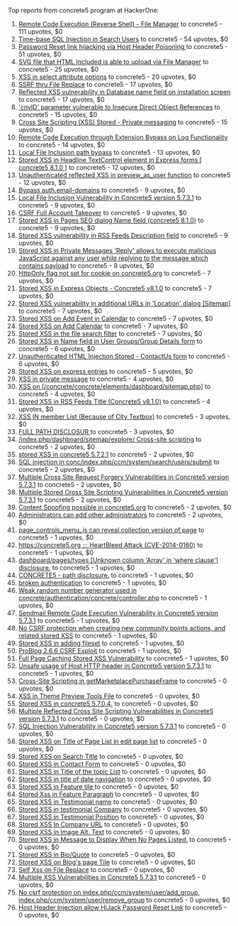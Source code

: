 Top reports from concrete5 program at HackerOne:

1. [Remote Code Execution (Reverse Shell) - File Manager](https://hackerone.com/reports/768322) to concrete5 - 111 upvotes, $0
2. [Time-base SQL Injection in Search Users](https://hackerone.com/reports/876800) to concrete5 - 54 upvotes, $0
3. [Password Reset link hijacking via Host Header Poisoning ](https://hackerone.com/reports/226659) to concrete5 - 51 upvotes, $0
4. [SVG file that HTML Included is able to upload via File Manager](https://hackerone.com/reports/437863) to concrete5 - 25 upvotes, $0
5. [XSS in select attribute options](https://hackerone.com/reports/753567) to concrete5 - 20 upvotes, $0
6. [SSRF thru File Replace](https://hackerone.com/reports/243865) to concrete5 - 17 upvotes, $0
7. [Reflected XSS vulnerability in Database name field on installation screen](https://hackerone.com/reports/289330) to concrete5 - 17 upvotes, $0
8. ['cnvID' parameter vulnerable to Insecure Direct Object References](https://hackerone.com/reports/265284) to concrete5 - 15 upvotes, $0
9. [Cross Site Scripting (XSS) Stored - Private messaging](https://hackerone.com/reports/768313) to concrete5 - 15 upvotes, $0
10. [Remote Code Execution through Extension Bypass on Log Functionality](https://hackerone.com/reports/841947) to concrete5 - 14 upvotes, $0
11. [Local File Inclusion path bypass](https://hackerone.com/reports/147570) to concrete5 - 13 upvotes, $0
12. [Stored XSS in Headline TextControl element in Express forms [ concrete5 8.1.0 ]](https://hackerone.com/reports/230278) to concrete5 - 12 upvotes, $0
13. [Unauthenticated reflected XSS in preview_as_user function](https://hackerone.com/reports/643442) to concrete5 - 12 upvotes, $0
14. [Bypass auth.email-domains](https://hackerone.com/reports/4795) to concrete5 - 9 upvotes, $0
15. [Local File Inclusion Vulnerability in Concrete5 version 5.7.3.1](https://hackerone.com/reports/59665) to concrete5 - 9 upvotes, $0
16. [CSRF Full Account Takeover](https://hackerone.com/reports/152052) to concrete5 - 9 upvotes, $0
17. [Stored XSS in Pages SEO dialog Name field (concrete5 8.1.0)](https://hackerone.com/reports/230029) to concrete5 - 9 upvotes, $0
18. [Stored XSS vulnerability in RSS Feeds Description field](https://hackerone.com/reports/248133) to concrete5 - 9 upvotes, $0
19. [Stored XSS in Private Messages 'Reply' allows to execute malicious JavaScript against any user while replying to the message which contains payload](https://hackerone.com/reports/247517) to concrete5 - 8 upvotes, $0
20. [HttpOnly flag not set for cookie on concrete5.org](https://hackerone.com/reports/4792) to concrete5 - 7 upvotes, $0
21. [Stored XSS in Express Objects - Concrete5 v8.1.0](https://hackerone.com/reports/221325) to concrete5 - 7 upvotes, $0
22. [Stored XSS vulnerability in additional URLs in 'Location' dialog [Sitemap]](https://hackerone.com/reports/251358) to concrete5 - 7 upvotes, $0
23. [Stored XSS on Add Event in Calendar](https://hackerone.com/reports/300532) to concrete5 - 7 upvotes, $0
24. [Stored XSS on Add Calendar](https://hackerone.com/reports/300571) to concrete5 - 7 upvotes, $0
25. [Stored XSS in the file search filter](https://hackerone.com/reports/873584) to concrete5 - 7 upvotes, $0
26. [Stored XSS in Name field in User Groups/Group Details form](https://hackerone.com/reports/247521) to concrete5 - 6 upvotes, $0
27. [Unauthenticated HTML Injection Stored - ContactUs form](https://hackerone.com/reports/768327) to concrete5 - 6 upvotes, $0
28. [Stored XSS on express entries](https://hackerone.com/reports/873474) to concrete5 - 5 upvotes, $0
29. [XSS in private message](https://hackerone.com/reports/4826) to concrete5 - 4 upvotes, $0
30. [XSS on [/concrete/concrete/elements/dashboard/sitemap.php]](https://hackerone.com/reports/6853) to concrete5 - 4 upvotes, $0
31. [Stored XSS in RSS Feeds Title (Concrete5 v8.1.0)](https://hackerone.com/reports/221380) to concrete5 - 4 upvotes, $0
32. [XSS IN member List (Because of City Textbox)](https://hackerone.com/reports/4839) to concrete5 - 3 upvotes, $0
33. [FULL PATH DISCLOSUR ](https://hackerone.com/reports/7736) to concrete5 - 3 upvotes, $0
34. [/index.php/dashboard/sitemap/explore/ Cross-site scripting](https://hackerone.com/reports/4808) to concrete5 - 2 upvotes, $0
35. [stored XSS in concrete5 5.7.2.1](https://hackerone.com/reports/38890) to concrete5 - 2 upvotes, $0
36. [SQL injection in conc/index.php/ccm/system/search/users/submit](https://hackerone.com/reports/38778) to concrete5 - 2 upvotes, $0
37. [Multiple Cross Site Request Forgery Vulnerabilities in Concrete5 version 5.7.3.1](https://hackerone.com/reports/59660) to concrete5 - 2 upvotes, $0
38. [Multiple Stored Cross Site Scripting Vulnerabilities in Concrete5 version 5.7.3.1](https://hackerone.com/reports/59662) to concrete5 - 2 upvotes, $0
39. [Content Spoofing possible in concrete5.org](https://hackerone.com/reports/168078) to concrete5 - 2 upvotes, $0
40. [Administrators can add other administrators](https://hackerone.com/reports/304642) to concrete5 - 2 upvotes, $0
41. [page_controls_menu_js can reveal collection version of page](https://hackerone.com/reports/4938) to concrete5 - 1 upvotes, $0
42. [https://concrete5.org ::: HeartBleed Attack (CVE-2014-0160)](https://hackerone.com/reports/6475) to concrete5 - 1 upvotes, $0
43. [dashboard/pages/types [Unknown column 'Array' in 'where clause'] disclosure.](https://hackerone.com/reports/4811) to concrete5 - 1 upvotes, $0
44. [CONCRETE5 - path disclosure.](https://hackerone.com/reports/4931) to concrete5 - 1 upvotes, $0
45. [broken authentication](https://hackerone.com/reports/23921) to concrete5 - 1 upvotes, $0
46. [Weak random number generator used in concrete/authentication/concrete/controller.php](https://hackerone.com/reports/31171) to concrete5 - 1 upvotes, $0
47. [Sendmail Remote Code Execution Vulnerability in Concrete5 version 5.7.3.1](https://hackerone.com/reports/59663) to concrete5 - 1 upvotes, $0
48. [No CSRF protection when creating new community points actions, and related stored XSS](https://hackerone.com/reports/65808) to concrete5 - 1 upvotes, $0
49. [Stored XSS in adding fileset](https://hackerone.com/reports/42248) to concrete5 - 1 upvotes, $0
50. [ProBlog 2.6.6 CSRF Exploit](https://hackerone.com/reports/133847) to concrete5 - 1 upvotes, $0
51. [Full Page Caching Stored XSS Vulnerability](https://hackerone.com/reports/148300) to concrete5 - 1 upvotes, $0
52. [Unsafe usage of Host HTTP header in Concrete5 version 5.7.3.1](https://hackerone.com/reports/59666) to concrete5 - 1 upvotes, $0
53. [Cross-Site Scripting in getMarketplacePurchaseFrame](https://hackerone.com/reports/6843) to concrete5 - 0 upvotes, $0
54. [XSS in Theme Preview Tools File](https://hackerone.com/reports/4777) to concrete5 - 0 upvotes, $0
55. [Stored XSS in concrete5 5.7.0.4.](https://hackerone.com/reports/30019) to concrete5 - 0 upvotes, $0
56. [Multiple Reflected Cross Site Scripting Vulnerabilities in Concrete5 version 5.7.3.1](https://hackerone.com/reports/59661) to concrete5 - 0 upvotes, $0
57. [SQL Injection Vulnerability in Concrete5 version 5.7.3.1](https://hackerone.com/reports/59664) to concrete5 - 0 upvotes, $0
58. [Stored XSS on Title of Page List in edit page list](https://hackerone.com/reports/50554) to concrete5 - 0 upvotes, $0
59. [Stored XSS on Search Title](https://hackerone.com/reports/50556) to concrete5 - 0 upvotes, $0
60. [Stored XSS in Contact Form](https://hackerone.com/reports/50564) to concrete5 - 0 upvotes, $0
61. [Stored XSS in Title of the topic List](https://hackerone.com/reports/50626) to concrete5 - 0 upvotes, $0
62. [Stored XSS in title of date navigation](https://hackerone.com/reports/50627) to concrete5 - 0 upvotes, $0
63. [Stored XSS in Feature tile ](https://hackerone.com/reports/50639) to concrete5 - 0 upvotes, $0
64. [Stored Xss in Feature Paragraph](https://hackerone.com/reports/50642) to concrete5 - 0 upvotes, $0
65. [Stored XSS in  Testimonial  name](https://hackerone.com/reports/50644) to concrete5 - 0 upvotes, $0
66. [Stored XSS in testimonial Company](https://hackerone.com/reports/50656) to concrete5 - 0 upvotes, $0
67. [Stored XSS in Testimonial Position](https://hackerone.com/reports/50645) to concrete5 - 0 upvotes, $0
68. [Stored XSS In Company URL](https://hackerone.com/reports/50662) to concrete5 - 0 upvotes, $0
69. [Stored XSS in Image Alt. Text](https://hackerone.com/reports/50782) to concrete5 - 0 upvotes, $0
70. [Stored XSS in Message to Display When No Pages Listed.](https://hackerone.com/reports/50780) to concrete5 - 0 upvotes, $0
71. [Stored XSS in Bio/Quote](https://hackerone.com/reports/50779) to concrete5 - 0 upvotes, $0
72. [Stored XSS on Blog's page Tile](https://hackerone.com/reports/50552) to concrete5 - 0 upvotes, $0
73. [Self Xss on File Replace](https://hackerone.com/reports/50481) to concrete5 - 0 upvotes, $0
74. [Multiple XSS Vulnerabilities in Concrete5 5.7.3.1](https://hackerone.com/reports/62294) to concrete5 - 0 upvotes, $0
75. [No csrf protection on index.php/ccm/system/user/add_group, index.php/ccm/system/user/remove_group](https://hackerone.com/reports/64184) to concrete5 - 0 upvotes, $0
76. [Host Header Injection allow HiJack Password Reset Link](https://hackerone.com/reports/301592) to concrete5 - 0 upvotes, $0
